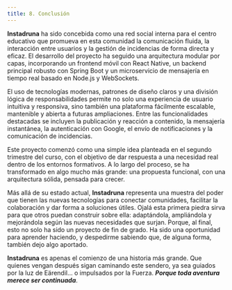 ```yaml
---
title: 8. Conclusión
---
```


<div class="justify-text">

**Instadruna** ha sido concebida como una red social interna para el centro educativo que promueva en esta comunidad la comunicación fluida, la interacción entre usuarios y la gestión de incidencias de forma directa y eficaz. El desarrollo del proyecto ha seguido una arquitectura modular por capas, incorporando un frontend móvil con React Native, un backend principal robusto con Spring Boot y un microservicio de mensajería en tiempo real basado en Node.js y WebSockets.

El uso de tecnologías modernas, patrones de diseño claros y una división lógica de responsabilidades permite no solo una experiencia de usuario intuitiva y responsiva, sino también una plataforma fácilmente escalable, mantenible y abierta a futuras ampliaciones. Entre las funcionalidades destacadas se incluyen la publicación y reacción a contenido, la mensajería instantánea, la autenticación con Google, el envío de notificaciones y la comunicación de incidencias.

Este proyecto comenzó como una simple idea planteada en el segundo trimestre del curso, con el objetivo de dar respuesta a una necesidad real dentro de los entornos formativos. A lo largo del proceso, se ha transformado en algo mucho más grande: una propuesta funcional, con una arquitectura sólida, pensada para crecer.

Más allá de su estado actual, **Instadruna** representa una muestra del poder que tienen las nuevas tecnologías para conectar comunidades, facilitar la colaboración y dar forma a soluciones útiles. Ojalá esta primera piedra sirva para que otros puedan construir sobre ella: adaptándola, ampliándola y mejorándola según las nuevas necesidades que surjan. Porque, al final, esto no solo ha sido un proyecto de fin de grado. Ha sido una oportunidad para aprender haciendo, y despedirme sabiendo que, de alguna forma, también dejo algo aportado.

**Instadruna** es apenas el comienzo de una historia más grande. Que quienes vengan después sigan caminando este sendero, ya sea guiados por la luz de Eärendil… o impulsados por la Fuerza. ***Porque toda aventura merece ser continuada***.

</div>